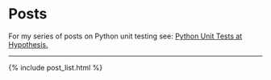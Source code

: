 Posts
=====

For my series of posts on Python unit testing see:
[Python Unit Tests at Hypothesis.](python-unit-tests-at-hypothesis.md)

* * *

{% include post_list.html %}
